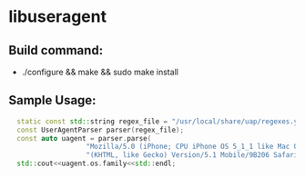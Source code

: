 # libuseragent

## Build command:
  - ./configure && make && sudo make install
  
## Sample Usage:

```c++
  static const std::string regex_file = "/usr/local/share/uap/regexes.yaml";
  const UserAgentParser parser(regex_file);
  const auto uagent = parser.parse(
				   "Mozilla/5.0 (iPhone; CPU iPhone OS 5_1_1 like Mac OS X) AppleWebKit/534.46 "
				   "(KHTML, like Gecko) Version/5.1 Mobile/9B206 Safari/7534.48.3");
  std::cout<<uagent.os.family<<std::endl;
```
